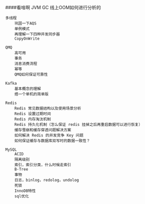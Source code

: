 ####看啥啊
    JVM
        GC
        线上OOM如何进行分析的

    多线程
        巩固一下AQS
        单例模式
        再理解一下四种并发同步器
        CopyOnWrite

    QMQ
        高可用
        事务
        消息消费流程
        幂等
        QMQ如何保证可靠性

    Kafka
        基本概念的理解
        搭一个单机的简单版
    
    Redis 
        Redis 常见数据结构以及使用场景分析
        Redis 设置过期时间
        Redis 内存淘汰机制
        Redis 持久化机制（怎么保证 redis 挂掉之后再重启数据可以进行恢复）
        缓存雪崩和缓存穿透问题解决方案
        如何解决 Redis 的并发竞争 Key 问题
        如何保证缓存与数据库双写时的数据一致性？

    MySQL
        ACID
        隔离级别
        索引，索引分类，什么时候走索引
        B-Tree
        事物
        日志，binlog，redolog，undolog
        死锁
        InnoDB特性
        sql优化